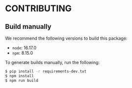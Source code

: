 # CONTRIBUTING

## Build manually

We recommend the following versions to build this package:

- `node`: 16.17.0
- `npm`: 8.15.0

To generate builds manually, run the following:

```sh
$ pip install -r requirements-dev.txt
$ npm install
$ npm run build
```
